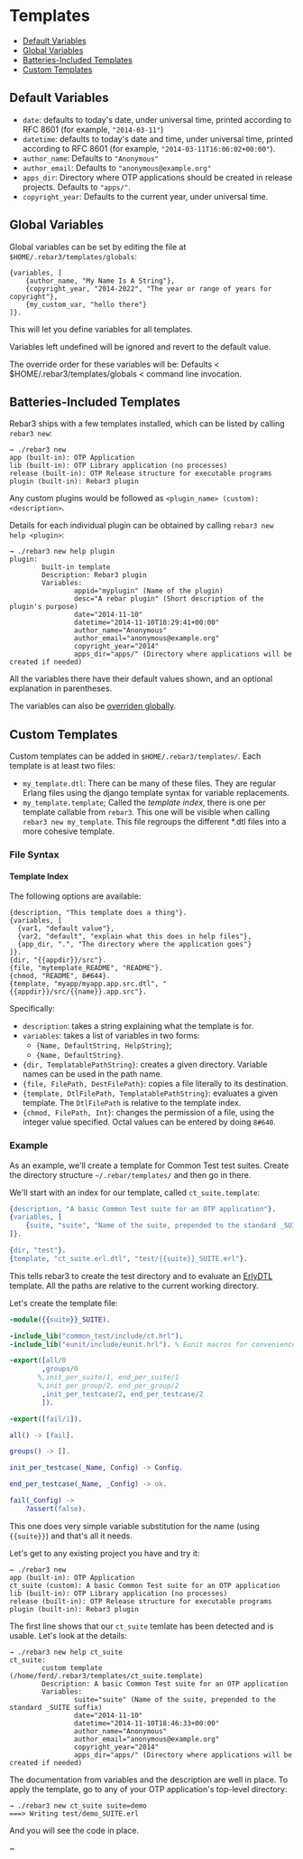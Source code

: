 # Templates #

- [Default Variables](#default-variables)
- [Global Variables](#global-variables)
- [Batteries-Included Templates](#batteries-included-templates)
- [Custom Templates](#custom-templates)

## Default Variables

- `date`: defaults to today's date, under universal time, printed according to RFC 8601 (for example, `"2014-03-11"`)
- `datetime`: defaults to today's date and time, under universal time, printed according to RFC 8601 (for example, `"2014-03-11T16:06:02+00:00"`).
- `author_name`: Defaults to `"Anonymous"`
- `author_email`: Defaults to `"anonymous@example.org"`
- `apps_dir`: Directory where OTP applications should be created in release projects. Defaults to `"apps/"`.
- `copyright_year`: Defaults to the current year, under universal time.


## Global Variables

Global variables can be set by editing the file at `$HOME/.rebar3/templates/globals`:

    {variables, [
        {author_name, "My Name Is A String"},
        {copyright_year, "2014-2022", "The year or range of years for copyright"},
        {my_custom_var, "hello there"}
    ]}.

This will let you define variables for all templates.

Variables left undefined will be ignored and revert to the default value.

The override order for these variables will be: Defaults < $HOME/.rebar3/templates/globals < command line invocation.

## Batteries-Included Templates ##

Rebar3 ships with a few templates installed, which can be listed by calling `rebar3 new`:

    → ./rebar3 new
    app (built-in): OTP Application
    lib (built-in): OTP Library application (no processes)
    release (built-in): OTP Release structure for executable programs
    plugin (built-in): Rebar3 plugin

Any custom plugins would be followed as `<plugin_name> (custom): <description>`.

Details for each individual plugin can be obtained by calling `rebar3 new help <plugin>`:

    → ./rebar3 new help plugin
    plugin:
            built-in template
            Description: Rebar3 plugin
            Variables:
                    appid="myplugin" (Name of the plugin)
                    desc="A rebar plugin" (Short description of the plugin's purpose)
                    date="2014-11-10"
                    datetime="2014-11-10T18:29:41+00:00"
                    author_name="Anonymous"
                    author_email="anonymous@example.org"
                    copyright_year="2014"
                    apps_dir="apps/" (Directory where applications will be created if needed)

All the variables there have their default values shown, and an optional explanation in parentheses.

The variables can also be [overriden globally](#global-variables).

## Custom Templates ##

Custom templates can be added in `$HOME/.rebar3/templates/`. Each template is at least two files:

- `my_template.dtl`: There can be many of these files. They are regular Erlang files using the django template syntax for variable replacements.
- `my_template.template`; Called the *template index*, there is one per template callable from `rebar3`. This one will be visible when calling `rebar3 new my_template`. This file regroups the different \*.dtl files into a more cohesive template.

### File Syntax ###

#### Template Index ####

The following options are available:

    {description, "This template does a thing"}.
    {variables, [
      {var1, "default value"},
      {var2, "default", "explain what this does in help files"},
      {app_dir, ".", "The directory where the application goes"}
    ]}.
    {dir, "{{appdir}}/src"}.
    {file, "mytemplate_README", "README"}.
    {chmod, "README", 8#644}.
    {template, "myapp/myapp.app.src.dtl", "{{appdir}}/src/{{name}}.app.src"}.

Specifically:

- `description`: takes a string explaining what the template is for.
- `variables`: takes a list of variables in two forms:
  - `{Name, DefaultString, HelpString}`;
  - `{Name, DefaultString}`.
- `{dir, TemplatablePathString}`: creates a given directory. Variable names can be used in the path name.
- `{file, FilePath, DestFilePath}`: copies a file literally to its destination.
- `{template, DtlFilePath, TemplatablePathString}`: evaluates a given template. The `DtlFilePath` is relative to the template index.
- `{chmod, FilePath, Int}`: changes the permission of a file, using the integer value specified. Octal values can be entered by doing `8#640`.

### Example ###

As an example, we'll create a template for Common Test test suites. Create the directory structure `~/.rebar/templates/` and then go in there.

We'll start with an index for our template, called `ct_suite.template`:

```erlang
{description, "A basic Common Test suite for an OTP application"}.
{variables, [
    {suite, "suite", "Name of the suite, prepended to the standard _SUITE suffix"}
]}.

{dir, "test"}.
{template, "ct_suite.erl.dtl", "test/{{suite}}_SUITE.erl"}.
```

This tells rebar3 to create the test directory and to evaluate an [ErlyDTL](https://github.com/erlydtl/erlydtl) template. All the paths are relative to the current working directory.

Let's create the template file:

```erlang
-module({{suite}}_SUITE).

-include_lib("common_test/include/ct.hrl").
-include_lib("eunit/include/eunit.hrl"). % Eunit macros for convenience

-export([all/0
        ,groups/0
       %,init_per_suite/1, end_per_suite/1
       %,init_per_group/2, end_per_group/2
        ,init_per_testcase/2, end_per_testcase/2
        ]).

-export([fail/1]).

all() -> [fail].

groups() -> [].

init_per_testcase(_Name, Config) -> Config.

end_per_testcase(_Name, _Config) -> ok.

fail(_Config) ->
    ?assert(false).
```

This one does very simple variable substitution for the name (using `{{suite}}`) and that's all it needs.

Let's get to any existing project you have and try it:

    → ./rebar3 new
    app (built-in): OTP Application
    ct_suite (custom): A basic Common Test suite for an OTP application
    lib (built-in): OTP Library application (no processes)
    release (built-in): OTP Release structure for executable programs
    plugin (built-in): Rebar3 plugin

The first line shows that our `ct_suite` temlate has been detected and is usable.
Let's look at the details:

    → ./rebar3 new help ct_suite
    ct_suite:
            custom template (/home/ferd/.rebar3/templates/ct_suite.template)
            Description: A basic Common Test suite for an OTP application
            Variables:
                    suite="suite" (Name of the suite, prepended to the standard _SUITE suffix)
                    date="2014-11-10"
                    datetime="2014-11-10T18:46:33+00:00"
                    author_name="Anonymous"
                    author_email="anonymous@example.org"
                    copyright_year="2014"
                    apps_dir="apps/" (Directory where applications will be created if needed)

The documentation from variables and the description are well in place. To apply the template, go to any of your OTP application's top-level directory:

    → ./rebar3 new ct_suite suite=demo
    ===> Writing test/demo_SUITE.erl

And you will see the code in place.

~
